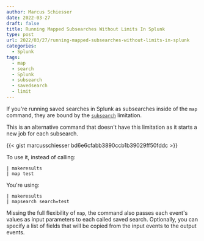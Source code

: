 ```yaml
---
author: Marcus Schiesser
date: 2022-03-27
draft: false
title: Running Mapped Subsearches Without Limits In Splunk
type: post
url: 2022/03/27/running-mapped-subsearches-without-limits-in-splunk
categories:
  - Splunk
tags:
  - map
  - search
  - Splunk
  - subsearch
  - savedsearch
  - limit
---
```


If you're running saved searches in Splunk as subsearches inside of the `map` command, they are bound by the [`subsearch`](https://docs.splunk.com/Documentation/Splunk/8.2.5/Admin/Limitsconf#[subsearch]) limitation.

This is an alternative command that doesn't have this limitation as it starts a new job for each subsearch. 

{{< gist marcusschiesser bd6e6cfabb3890ccb1b39029ff50fddc >}}

To use it, instead of calling:
```
| makeresults 
| map test
```

You're using:
```
| makeresults 
| mapsearch search=test
```

Missing the full flexibility of `map`, the command also passes each event's values as input parameters to each called saved search. Optionally, you can specify a list of fields that will be copied from the input events to the output events.

